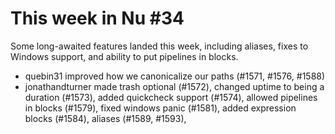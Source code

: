 # This week in Nu #34

Some long-awaited features landed this week, including aliases, fixes to Windows support, and ability to put pipelines in blocks.

- quebin31 improved how we canonicalize our paths (#1571, #1576, #1588)
- jonathandturner made trash optional (#1572), changed uptime to being a duration (#1573), added quickcheck support (#1574), allowed pipelines in blocks (#1579), fixed windows panic (#1581), added expression blocks (#1584), aliases (#1589, #1593),
